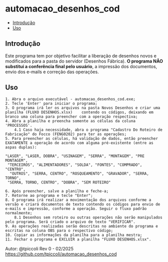# automacao_desenhos_cod
- [Introdução](#Introdução)
- [Uso](#Uso)

## Introdução
Este programa tem por objetivo facilitar a liberação de desenhos novos e modificados para a pasta do servidor (Desenhos Fábrica).
**O programa NÃO substitui a conferência final pelo usuário**, a impressão dos documentos, envio dos e-mails e correção das operações.

## Uso
	1. Abra o arquivo executável - automacao_desenhos_cod.exe;
	2. Tecle 'Enter' para iniciar o programa;
	3. O programa irá ler os arquivos na pasta Novos Desenhos e criar uma planilha (FLUXO DESENHOS.xlsx) 	contendo os códigos, deixando em branco uma coluna para preencher com a operação respectiva;
	4. Abra a planilha e preencha somente as células da coluna 'PROCESSOS'.
		4.1 Caso haja necessidade, abra o programa "Cadastro Do Roteiro de Fabricação" do Focco (FENG0202) para ter as operações;
	5. Para preencher as células, há validação de dados, então preencher EXATAMENTE a operação de acordo com alguma pré-existente (entre as aspas duplas):

	"LASER", "LASER, DOBRA", "USINAGEM", "SERRA", "MONTAGEM", "PRE MONTAGEM",
  	 "TERCEIROS", "ALIMENTADORES", "SOLDA", "FONTES", "COMPRADO", "CENTRO",
  	  "OUTROS", "SERRA, CENTRO", "ROSQUEAMENTO", "GRAVADOR", "SERRA, TORNO",
   	 "SERRA, TORNO, CENTRO", "DOBRA", "SEM ROTEIRO"

	6. Após preencher, salve a planilha e feche-a;
	7. Retorne ao programa e tecle "Enter";
	8. O programa irá realizar a movimentação dos arquivos conforme a versão e criará documentos de texto contendo os códigos para envio de e-mails e impressão, conforme a operação. Seguir o fluxo padrão normalmente;
		8.1 Desenhos sem roteiro ou outras operações não serão manipulados pelo programa. Será criado o arquivo de texto "VERIFICAR".
	9. As operações realizadas serão descritas no ambiente do programa e escritas na coluna OBS para o respectivo código;
	10. Copiar as informações da planilha para a planilha mestra;
	11. Fechar o programa e EXCLUIR a planilha "FLUXO DESENHOS.xlsx".

Autor: @tpiccoli
Rev 0 - 02/2025
https://github.com/tpiccoli/automacao_desenhos_cod
